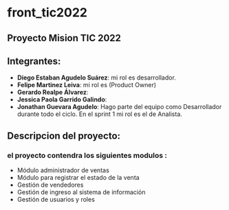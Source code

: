 # front_tic2022
## Proyecto Mision TIC 2022

## Integrantes:

- **Diego Estaban Agudelo Suárez**: mi rol es desarrollador.
- **Felipe Martinez Leiva**:  mi rol es  (Product Owner)  
- **Gerardo Realpe Álvarez**:
- **Jessica Paola Garrido Galindo**:
- **Jonathan Guevara Agudelo**: Hago parte del equipo como Desarrollador durante todo el ciclo. En el sprint 1 mi rol es el de Analista.

## Descripcion del proyecto: 

### el proyecto contendra los siguientes modulos : 

- Módulo administrador de ventas
- Módulo para registrar el estado de la venta
- Gestión de vendedores
- Gestión de ingreso al sistema de información
- Gestión de usuarios y roles